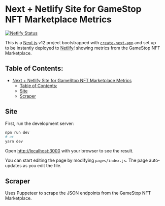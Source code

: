 # Next + Netlify Site for GameStop NFT Marketplace Metrics

[![Netlify Status](https://api.netlify.com/api/v1/badges/46648482-644c-4c80-bafb-872057e51b6b/deploy-status)](https://app.netlify.com/sites/next-dev-starter/deploys)

This is a [Next.js](https://nextjs.org/) v12 project bootstrapped with [`create-next-app`](https://github.com/vercel/next.js/tree/canary/packages/create-next-app) and set up to be instantly deployed to [Netlify](https://url.netlify.com/SyTBPVamO)! showing metrics from the GameStop NFT Marketplace.

## Table of Contents:

- [Next + Netlify Site for GameStop NFT Marketplace Metrics](#next--netlify-site-for-gamestop-nft-marketplace-metrics)
  - [Table of Contents:](#table-of-contents)
  - [Site](#site)
  - [Scraper](#scraper)

## Site

First, run the development server:

```bash
npm run dev
# or
yarn dev
```

Open [http://localhost:3000](http://localhost:3000) with your browser to see the result.

You can start editing the page by modifying `pages/index.js`. The page auto-updates as you edit the file.

## Scraper

Uses Puppeteer to scrape the JSON endpoints from the GameStop NFT Marketplace.
